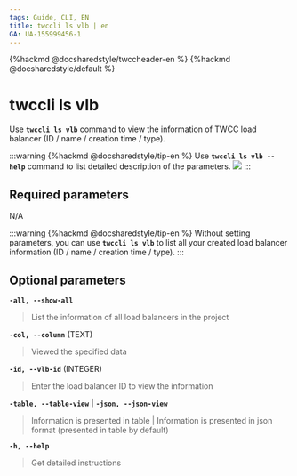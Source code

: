 ```yaml
---
tags: Guide, CLI, EN
title: twccli ls vlb | en
GA: UA-155999456-1
---
```


{%hackmd @docsharedstyle/twccheader-en %}
{%hackmd @docsharedstyle/default %}

# twccli ls vlb

Use **`twccli ls vlb`** command to view the information of TWCC load balancer (ID / name / creation time / type).

:::warning
{%hackmd @docsharedstyle/tip-en %}
Use **`twccli ls vlb --help`** command to list detailed description of the parameters. 
![](https://cos.twcc.ai/SYS-MANUAL/uploads/upload_7ed2d405afacb89d1ec2813e99ec007e.png)
:::


## Required parameters

N/A

:::warning
{%hackmd @docsharedstyle/tip-en %}
Without setting parameters, you can use **`twccli ls vlb`** to list all your created load balancer information (ID / name / creation time / type).
:::

## Optional parameters

**`-all, --show-all`**
> List the information of all load balancers in the project

**`-col, --column`** (TEXT)
> Viewed the specified data

**`-id, --vlb-id`** (INTEGER)
> Enter the load balancer ID to view the information

**`-table, --table-view`** | **`-json, --json-view`**
> Information is presented in table | Information is presented in json format (presented in table by default)

**`-h, --help`**
> Get detailed instructions
